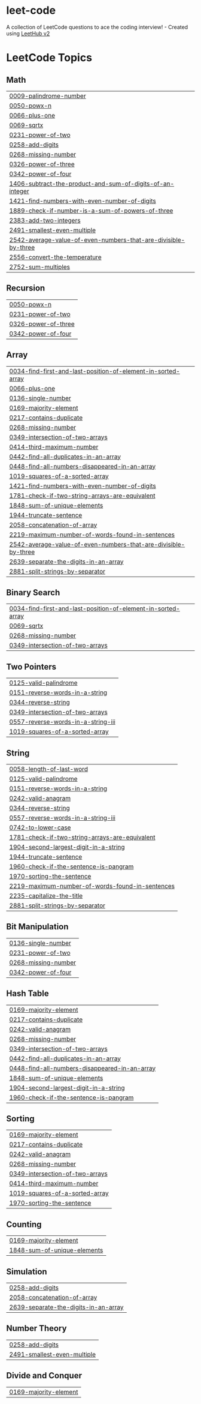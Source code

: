 # leet-code
A collection of LeetCode questions to ace the coding interview! - Created using [LeetHub v2](https://github.com/arunbhardwaj/LeetHub-2.0)

<!---LeetCode Topics Start-->
# LeetCode Topics
## Math
|  |
| ------- |
| [0009-palindrome-number](https://github.com/SaidSuhail/leet-code/tree/master/0009-palindrome-number) |
| [0050-powx-n](https://github.com/SaidSuhail/leet-code/tree/master/0050-powx-n) |
| [0066-plus-one](https://github.com/SaidSuhail/leet-code/tree/master/0066-plus-one) |
| [0069-sqrtx](https://github.com/SaidSuhail/leet-code/tree/master/0069-sqrtx) |
| [0231-power-of-two](https://github.com/SaidSuhail/leet-code/tree/master/0231-power-of-two) |
| [0258-add-digits](https://github.com/SaidSuhail/leet-code/tree/master/0258-add-digits) |
| [0268-missing-number](https://github.com/SaidSuhail/leet-code/tree/master/0268-missing-number) |
| [0326-power-of-three](https://github.com/SaidSuhail/leet-code/tree/master/0326-power-of-three) |
| [0342-power-of-four](https://github.com/SaidSuhail/leet-code/tree/master/0342-power-of-four) |
| [1406-subtract-the-product-and-sum-of-digits-of-an-integer](https://github.com/SaidSuhail/leet-code/tree/master/1406-subtract-the-product-and-sum-of-digits-of-an-integer) |
| [1421-find-numbers-with-even-number-of-digits](https://github.com/SaidSuhail/leet-code/tree/master/1421-find-numbers-with-even-number-of-digits) |
| [1889-check-if-number-is-a-sum-of-powers-of-three](https://github.com/SaidSuhail/leet-code/tree/master/1889-check-if-number-is-a-sum-of-powers-of-three) |
| [2383-add-two-integers](https://github.com/SaidSuhail/leet-code/tree/master/2383-add-two-integers) |
| [2491-smallest-even-multiple](https://github.com/SaidSuhail/leet-code/tree/master/2491-smallest-even-multiple) |
| [2542-average-value-of-even-numbers-that-are-divisible-by-three](https://github.com/SaidSuhail/leet-code/tree/master/2542-average-value-of-even-numbers-that-are-divisible-by-three) |
| [2556-convert-the-temperature](https://github.com/SaidSuhail/leet-code/tree/master/2556-convert-the-temperature) |
| [2752-sum-multiples](https://github.com/SaidSuhail/leet-code/tree/master/2752-sum-multiples) |
## Recursion
|  |
| ------- |
| [0050-powx-n](https://github.com/SaidSuhail/leet-code/tree/master/0050-powx-n) |
| [0231-power-of-two](https://github.com/SaidSuhail/leet-code/tree/master/0231-power-of-two) |
| [0326-power-of-three](https://github.com/SaidSuhail/leet-code/tree/master/0326-power-of-three) |
| [0342-power-of-four](https://github.com/SaidSuhail/leet-code/tree/master/0342-power-of-four) |
## Array
|  |
| ------- |
| [0034-find-first-and-last-position-of-element-in-sorted-array](https://github.com/SaidSuhail/leet-code/tree/master/0034-find-first-and-last-position-of-element-in-sorted-array) |
| [0066-plus-one](https://github.com/SaidSuhail/leet-code/tree/master/0066-plus-one) |
| [0136-single-number](https://github.com/SaidSuhail/leet-code/tree/master/0136-single-number) |
| [0169-majority-element](https://github.com/SaidSuhail/leet-code/tree/master/0169-majority-element) |
| [0217-contains-duplicate](https://github.com/SaidSuhail/leet-code/tree/master/0217-contains-duplicate) |
| [0268-missing-number](https://github.com/SaidSuhail/leet-code/tree/master/0268-missing-number) |
| [0349-intersection-of-two-arrays](https://github.com/SaidSuhail/leet-code/tree/master/0349-intersection-of-two-arrays) |
| [0414-third-maximum-number](https://github.com/SaidSuhail/leet-code/tree/master/0414-third-maximum-number) |
| [0442-find-all-duplicates-in-an-array](https://github.com/SaidSuhail/leet-code/tree/master/0442-find-all-duplicates-in-an-array) |
| [0448-find-all-numbers-disappeared-in-an-array](https://github.com/SaidSuhail/leet-code/tree/master/0448-find-all-numbers-disappeared-in-an-array) |
| [1019-squares-of-a-sorted-array](https://github.com/SaidSuhail/leet-code/tree/master/1019-squares-of-a-sorted-array) |
| [1421-find-numbers-with-even-number-of-digits](https://github.com/SaidSuhail/leet-code/tree/master/1421-find-numbers-with-even-number-of-digits) |
| [1781-check-if-two-string-arrays-are-equivalent](https://github.com/SaidSuhail/leet-code/tree/master/1781-check-if-two-string-arrays-are-equivalent) |
| [1848-sum-of-unique-elements](https://github.com/SaidSuhail/leet-code/tree/master/1848-sum-of-unique-elements) |
| [1944-truncate-sentence](https://github.com/SaidSuhail/leet-code/tree/master/1944-truncate-sentence) |
| [2058-concatenation-of-array](https://github.com/SaidSuhail/leet-code/tree/master/2058-concatenation-of-array) |
| [2219-maximum-number-of-words-found-in-sentences](https://github.com/SaidSuhail/leet-code/tree/master/2219-maximum-number-of-words-found-in-sentences) |
| [2542-average-value-of-even-numbers-that-are-divisible-by-three](https://github.com/SaidSuhail/leet-code/tree/master/2542-average-value-of-even-numbers-that-are-divisible-by-three) |
| [2639-separate-the-digits-in-an-array](https://github.com/SaidSuhail/leet-code/tree/master/2639-separate-the-digits-in-an-array) |
| [2881-split-strings-by-separator](https://github.com/SaidSuhail/leet-code/tree/master/2881-split-strings-by-separator) |
## Binary Search
|  |
| ------- |
| [0034-find-first-and-last-position-of-element-in-sorted-array](https://github.com/SaidSuhail/leet-code/tree/master/0034-find-first-and-last-position-of-element-in-sorted-array) |
| [0069-sqrtx](https://github.com/SaidSuhail/leet-code/tree/master/0069-sqrtx) |
| [0268-missing-number](https://github.com/SaidSuhail/leet-code/tree/master/0268-missing-number) |
| [0349-intersection-of-two-arrays](https://github.com/SaidSuhail/leet-code/tree/master/0349-intersection-of-two-arrays) |
## Two Pointers
|  |
| ------- |
| [0125-valid-palindrome](https://github.com/SaidSuhail/leet-code/tree/master/0125-valid-palindrome) |
| [0151-reverse-words-in-a-string](https://github.com/SaidSuhail/leet-code/tree/master/0151-reverse-words-in-a-string) |
| [0344-reverse-string](https://github.com/SaidSuhail/leet-code/tree/master/0344-reverse-string) |
| [0349-intersection-of-two-arrays](https://github.com/SaidSuhail/leet-code/tree/master/0349-intersection-of-two-arrays) |
| [0557-reverse-words-in-a-string-iii](https://github.com/SaidSuhail/leet-code/tree/master/0557-reverse-words-in-a-string-iii) |
| [1019-squares-of-a-sorted-array](https://github.com/SaidSuhail/leet-code/tree/master/1019-squares-of-a-sorted-array) |
## String
|  |
| ------- |
| [0058-length-of-last-word](https://github.com/SaidSuhail/leet-code/tree/master/0058-length-of-last-word) |
| [0125-valid-palindrome](https://github.com/SaidSuhail/leet-code/tree/master/0125-valid-palindrome) |
| [0151-reverse-words-in-a-string](https://github.com/SaidSuhail/leet-code/tree/master/0151-reverse-words-in-a-string) |
| [0242-valid-anagram](https://github.com/SaidSuhail/leet-code/tree/master/0242-valid-anagram) |
| [0344-reverse-string](https://github.com/SaidSuhail/leet-code/tree/master/0344-reverse-string) |
| [0557-reverse-words-in-a-string-iii](https://github.com/SaidSuhail/leet-code/tree/master/0557-reverse-words-in-a-string-iii) |
| [0742-to-lower-case](https://github.com/SaidSuhail/leet-code/tree/master/0742-to-lower-case) |
| [1781-check-if-two-string-arrays-are-equivalent](https://github.com/SaidSuhail/leet-code/tree/master/1781-check-if-two-string-arrays-are-equivalent) |
| [1904-second-largest-digit-in-a-string](https://github.com/SaidSuhail/leet-code/tree/master/1904-second-largest-digit-in-a-string) |
| [1944-truncate-sentence](https://github.com/SaidSuhail/leet-code/tree/master/1944-truncate-sentence) |
| [1960-check-if-the-sentence-is-pangram](https://github.com/SaidSuhail/leet-code/tree/master/1960-check-if-the-sentence-is-pangram) |
| [1970-sorting-the-sentence](https://github.com/SaidSuhail/leet-code/tree/master/1970-sorting-the-sentence) |
| [2219-maximum-number-of-words-found-in-sentences](https://github.com/SaidSuhail/leet-code/tree/master/2219-maximum-number-of-words-found-in-sentences) |
| [2235-capitalize-the-title](https://github.com/SaidSuhail/leet-code/tree/master/2235-capitalize-the-title) |
| [2881-split-strings-by-separator](https://github.com/SaidSuhail/leet-code/tree/master/2881-split-strings-by-separator) |
## Bit Manipulation
|  |
| ------- |
| [0136-single-number](https://github.com/SaidSuhail/leet-code/tree/master/0136-single-number) |
| [0231-power-of-two](https://github.com/SaidSuhail/leet-code/tree/master/0231-power-of-two) |
| [0268-missing-number](https://github.com/SaidSuhail/leet-code/tree/master/0268-missing-number) |
| [0342-power-of-four](https://github.com/SaidSuhail/leet-code/tree/master/0342-power-of-four) |
## Hash Table
|  |
| ------- |
| [0169-majority-element](https://github.com/SaidSuhail/leet-code/tree/master/0169-majority-element) |
| [0217-contains-duplicate](https://github.com/SaidSuhail/leet-code/tree/master/0217-contains-duplicate) |
| [0242-valid-anagram](https://github.com/SaidSuhail/leet-code/tree/master/0242-valid-anagram) |
| [0268-missing-number](https://github.com/SaidSuhail/leet-code/tree/master/0268-missing-number) |
| [0349-intersection-of-two-arrays](https://github.com/SaidSuhail/leet-code/tree/master/0349-intersection-of-two-arrays) |
| [0442-find-all-duplicates-in-an-array](https://github.com/SaidSuhail/leet-code/tree/master/0442-find-all-duplicates-in-an-array) |
| [0448-find-all-numbers-disappeared-in-an-array](https://github.com/SaidSuhail/leet-code/tree/master/0448-find-all-numbers-disappeared-in-an-array) |
| [1848-sum-of-unique-elements](https://github.com/SaidSuhail/leet-code/tree/master/1848-sum-of-unique-elements) |
| [1904-second-largest-digit-in-a-string](https://github.com/SaidSuhail/leet-code/tree/master/1904-second-largest-digit-in-a-string) |
| [1960-check-if-the-sentence-is-pangram](https://github.com/SaidSuhail/leet-code/tree/master/1960-check-if-the-sentence-is-pangram) |
## Sorting
|  |
| ------- |
| [0169-majority-element](https://github.com/SaidSuhail/leet-code/tree/master/0169-majority-element) |
| [0217-contains-duplicate](https://github.com/SaidSuhail/leet-code/tree/master/0217-contains-duplicate) |
| [0242-valid-anagram](https://github.com/SaidSuhail/leet-code/tree/master/0242-valid-anagram) |
| [0268-missing-number](https://github.com/SaidSuhail/leet-code/tree/master/0268-missing-number) |
| [0349-intersection-of-two-arrays](https://github.com/SaidSuhail/leet-code/tree/master/0349-intersection-of-two-arrays) |
| [0414-third-maximum-number](https://github.com/SaidSuhail/leet-code/tree/master/0414-third-maximum-number) |
| [1019-squares-of-a-sorted-array](https://github.com/SaidSuhail/leet-code/tree/master/1019-squares-of-a-sorted-array) |
| [1970-sorting-the-sentence](https://github.com/SaidSuhail/leet-code/tree/master/1970-sorting-the-sentence) |
## Counting
|  |
| ------- |
| [0169-majority-element](https://github.com/SaidSuhail/leet-code/tree/master/0169-majority-element) |
| [1848-sum-of-unique-elements](https://github.com/SaidSuhail/leet-code/tree/master/1848-sum-of-unique-elements) |
## Simulation
|  |
| ------- |
| [0258-add-digits](https://github.com/SaidSuhail/leet-code/tree/master/0258-add-digits) |
| [2058-concatenation-of-array](https://github.com/SaidSuhail/leet-code/tree/master/2058-concatenation-of-array) |
| [2639-separate-the-digits-in-an-array](https://github.com/SaidSuhail/leet-code/tree/master/2639-separate-the-digits-in-an-array) |
## Number Theory
|  |
| ------- |
| [0258-add-digits](https://github.com/SaidSuhail/leet-code/tree/master/0258-add-digits) |
| [2491-smallest-even-multiple](https://github.com/SaidSuhail/leet-code/tree/master/2491-smallest-even-multiple) |
## Divide and Conquer
|  |
| ------- |
| [0169-majority-element](https://github.com/SaidSuhail/leet-code/tree/master/0169-majority-element) |
<!---LeetCode Topics End-->